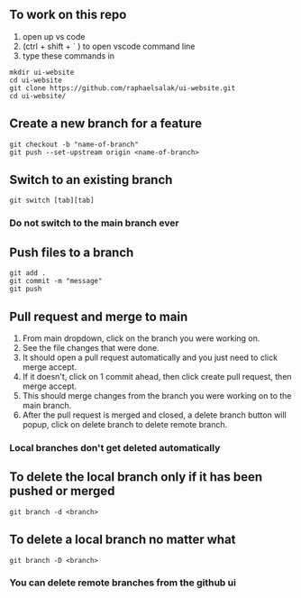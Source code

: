 ## To work on this repo
1. open up vs code
2. (ctrl + shift + ` ) to open vscode command line
3. type these commands in
```
mkdir ui-website
cd ui-website
git clone https://github.com/raphaelsalak/ui-website.git
cd ui-website/ 
```

## Create a new branch for a feature
```
git checkout -b "name-of-branch"
git push --set-upstream origin <name-of-branch>
```

## Switch to an existing branch
```
git switch [tab][tab]
```

### Do not switch to the main branch ever

## Push files to a branch
```
git add . 
git commit -m "message"
git push
```

## Pull request and merge to main
1. From main dropdown, click on the branch you were working on. 
2. See the file changes that were done.
3. It should open a pull request automatically and you just need to click merge accept. 
4. If it doesn't, click on 1 commit ahead, then click create pull request, then merge accept.
5. This should merge changes from the branch you were working on to the main branch.
6. After the pull request is merged and closed, a delete branch button will popup, click on delete branch to delete remote branch.

### Local branches don't get deleted automatically
## To delete the local branch only if it has been pushed or merged
```
git branch -d <branch> 
```
## To delete a local branch no matter what
```
git branch -D <branch> 
```
### You can delete remote branches from the github ui
